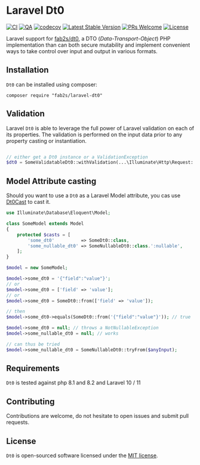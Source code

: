 # Laravel Dt0

[![CI](https://github.com/fab2s/laravel-dt0/actions/workflows/ci.yml/badge.svg)](https://github.com/fab2s/laravel-dt0/actions/workflows/ci.yml) [![QA](https://github.com/fab2s/laravel-dt0/actions/workflows/qa.yml/badge.svg)](https://github.com/fab2s/laravel-dt0/actions/workflows/qa.yml) [![codecov](https://codecov.io/gh/fab2s/laravel-dt0/graph/badge.svg?token=YE6AYEDA64)](https://codecov.io/gh/fab2s/laravel-dt0) [![Latest Stable Version](http://poser.pugx.org/fab2s/laravel-dt0/v)](https://packagist.org/packages/fab2s/laravel-dt0) [![PRs Welcome](https://img.shields.io/badge/PRs-welcome-brightgreen.svg?style=flat)](http://makeapullrequest.com) [![License](http://poser.pugx.org/fab2s/dt0/license)](https://packagist.org/packages/fab2s/dt0)

Laravel support for [fab2s/dt0](https://github.com/fab2s/dt0), a DTO (_Data-Transport-Object_) PHP implementation than can both secure mutability and implement convenient ways to take control over input and output in various formats.

## Installation

`Dt0` can be installed using composer:

```shell
composer require "fab2s/laravel-dt0"
```

## Validation

Laravel `Dt0` is able to leverage the full power of Laravel validation on each of its properties. The validation is performed on the input data prior to any property casting or instantiation.

```php

// either get a Dt0 instance or a ValidationException
$dt0 = SomeValidatableDt0::withValidation(...\Illuminate\Http\Request::all());
```

## Model Attribute casting

Should you want to use a `Dt0` as a Laravel Model attribute, you cas use [Dt0Cast](./src/Casts/Dt0Cast.php) to cast it.

````php
use Illuminate\Database\Eloquent\Model;

class SomeModel extends Model
{
    protected $casts = [
        'some_dt0'          => SomeDt0::class,
        'some_nullable_dt0' => SomeNullableDt0::class.':nullable',
    ];
}

$model = new SomeModel;

$model->some_dt0 = '{"field":"value"}';
// or 
$model->some_dt0 = ['field' => 'value'];
// or 
$model->some_dt0 = SomeDt0::from(['field' => 'value']);

// then
$model->some_dt0->equals(SomeDt0::from('{"field":"value"}')); // true

$model->some_dt0 = null; // throws a NotNullableException
$model->some_nullable_dt0 = null; // works

// can thus be tried
$model->some_nullable_dt0 = SomeNullableDt0::tryFrom($anyInput);
````

## Requirements

`Dt0` is tested against php 8.1 and 8.2 and Laravel 10 / 11

## Contributing

Contributions are welcome, do not hesitate to open issues and submit pull requests.

## License

`Dt0` is open-sourced software licensed under the [MIT license](http://opensource.org/licenses/MIT).
